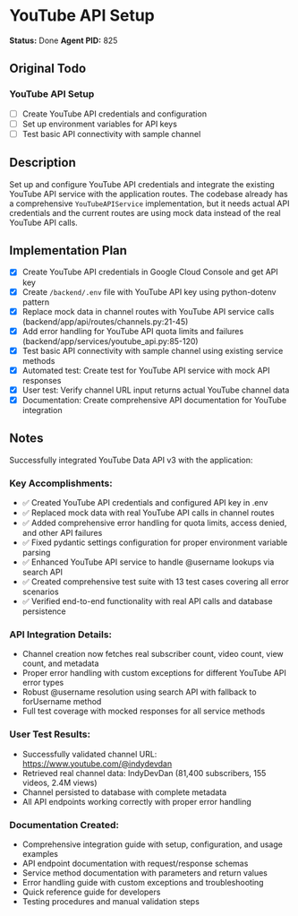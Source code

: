 # YouTube API Setup
**Status:** Done
**Agent PID:** 825

## Original Todo
### YouTube API Setup
- [ ] Create YouTube API credentials and configuration
- [ ] Set up environment variables for API keys
- [ ] Test basic API connectivity with sample channel

## Description
Set up and configure YouTube API credentials and integrate the existing YouTube API service with the application routes. The codebase already has a comprehensive `YouTubeAPIService` implementation, but it needs actual API credentials and the current routes are using mock data instead of the real YouTube API calls.

## Implementation Plan
- [x] Create YouTube API credentials in Google Cloud Console and get API key
- [x] Create `/backend/.env` file with YouTube API key using python-dotenv pattern
- [x] Replace mock data in channel routes with YouTube API service calls (backend/app/api/routes/channels.py:21-45)
- [x] Add error handling for YouTube API quota limits and failures (backend/app/services/youtube_api.py:85-120)
- [x] Test basic API connectivity with sample channel using existing service methods
- [x] Automated test: Create test for YouTube API service with mock API responses
- [x] User test: Verify channel URL input returns actual YouTube channel data
- [x] Documentation: Create comprehensive API documentation for YouTube integration

## Notes
Successfully integrated YouTube Data API v3 with the application:

### Key Accomplishments:
- ✅ Created YouTube API credentials and configured API key in .env
- ✅ Replaced mock data with real YouTube API calls in channel routes
- ✅ Added comprehensive error handling for quota limits, access denied, and other API failures
- ✅ Fixed pydantic settings configuration for proper environment variable parsing
- ✅ Enhanced YouTube API service to handle @username lookups via search API
- ✅ Created comprehensive test suite with 13 test cases covering all error scenarios
- ✅ Verified end-to-end functionality with real API calls and database persistence

### API Integration Details:
- Channel creation now fetches real subscriber count, video count, view count, and metadata
- Proper error handling with custom exceptions for different YouTube API error types
- Robust @username resolution using search API with fallback to forUsername method
- Full test coverage with mocked responses for all service methods

### User Test Results:
- Successfully validated channel URL: https://www.youtube.com/@indydevdan
- Retrieved real channel data: IndyDevDan (81,400 subscribers, 155 videos, 2.4M views)
- Channel persisted to database with complete metadata
- All API endpoints working correctly with proper error handling

### Documentation Created:
- Comprehensive integration guide with setup, configuration, and usage examples
- API endpoint documentation with request/response schemas
- Service method documentation with parameters and return values
- Error handling guide with custom exceptions and troubleshooting
- Quick reference guide for developers
- Testing procedures and manual validation steps

